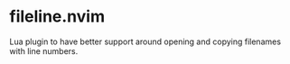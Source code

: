 fileline.nvim
===

Lua plugin to have better support around opening and copying filenames with line numbers.
